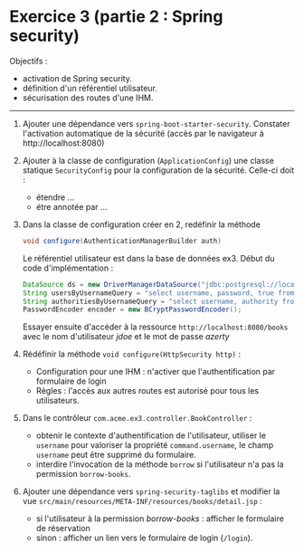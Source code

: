 # Exercice 3 (partie 2 : Spring security)


Objectifs : 
- activation de Spring security.
- définition d'un référentiel utilisateur.
- sécurisation des routes d'une IHM.
*****


1. Ajouter une dépendance vers `spring-boot-starter-security`. Constater l'activation automatique de la sécurité (accès par le navigateur à http://localhost:8080)

2. Ajouter à la classe de configuration (`ApplicationConfig`) une classe statique `SecurityConfig` pour la configuration de la sécurité. Celle-ci doit : 
    - étendre ...
    - étre annotée par ...

3. Dans la classe de configuration créer en 2, redéfinir la méthode 
    ```java
    void configure(AuthenticationManagerBuilder auth)
    ```
    Le référentiel utilisateur est dans la base de données ex3. Début du code d'implémentation : 

    ```java
    DataSource ds = new DriverManagerDataSource("jdbc:postgresql://localhost:5432/ex2", "postgres", null);
	String usersByUsernameQuery = "select username, password, true from Member where username=?";
	String authoritiesByUsernameQuery = "select username, authority from authorities where username=?";
	PasswordEncoder encoder = new BCryptPasswordEncoder();
	```
		
	Essayer ensuite d'accéder à la ressource `http://localhost:8080/books` avec le nom d'utilisateur _jdoe_ et le mot de passe _azerty_

4. Rédéfinir la méthode `void configure(HttpSecurity http)` :

	* Configuration pour une IHM : n'activer que l'authentification par formulaire de login
	* Règles : l'accès aux autres routes est autorisé pour tous les utilisateurs.

5. Dans le contrôleur `com.acme.ex3.controller.BookController` : 

	* obtenir le contexte d'authentification de l'utilisateur, utiliser le `username` pour valoriser la propriété `command.username`, le champ `username` peut être supprimé du formulaire.
	* interdire l'invocation de la méthode `borrow` si l'utilisateur n'a pas la permission `borrow-books`.
	
	
6. Ajouter une dépendance vers `spring-security-taglibs` et modifier la vue `src/main/resources/META-INF/resources/books/detail.jsp` :
	
	* si l'utilisateur à la permission _borrow-books_ : afficher le formulaire de réservation
	* sinon : afficher un lien vers le formulaire de login (`/login`).
	
